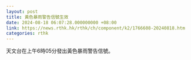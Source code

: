 ```yaml
---
layout: post
title: 黃色暴雨警告信號生效
date: 2024-08-18 06:07:28.000000000 +08:00
link: https://news.rthk.hk/rthk/ch/component/k2/1766608-20240818.htm
categories: rthk
---
```


天文台在上午6時05分發出黃色暴雨警告信號。
